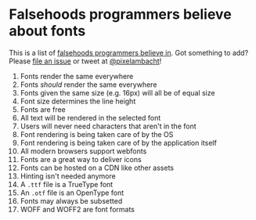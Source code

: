 # Falsehoods programmers believe about fonts

This is a list of [falsehoods programmers believe in](https://github.com/kdeldycke/awesome-falsehood). Got something to add? Please [file an issue](https://github.com/RoelN/Font-Falsehoods/issues) or tweet at [@pixelambacht](https://twitter.com/pixelambacht)!

1. Fonts render the same everywhere
1. Fonts _should_ render the same everywhere
1. Fonts given the same size (e.g. 16px) will all be of equal size
1. Font size determines the line height
1. Fonts are free
1. All text will be rendered in the selected font
1. Users will never need characters that aren't in the font
1. Font rendering is being taken care of by the OS
1. Font rendering is being taken care of by the application itself
1. All modern browsers support webfonts
1. Fonts are a great way to deliver icons
1. Fonts can be hosted on a CDN like other assets
1. Hinting isn't needed anymore
1. A `.ttf` file is a TrueType font
1. An `.otf` file is an OpenType font
1. Fonts may always be subsetted 
1. WOFF and WOFF2 are font formats
